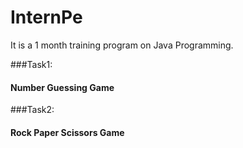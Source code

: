 # InternPe

It is a 1 month training program on Java Programming.

###Task1:
#### Number Guessing Game

###Task2:
#### Rock Paper Scissors Game

